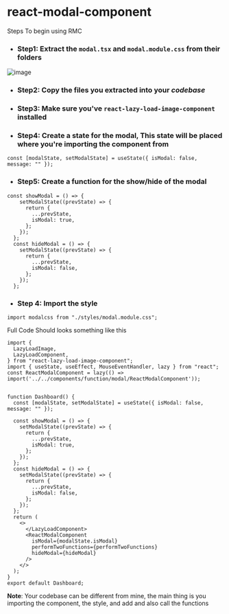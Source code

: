 # react-modal-component

Steps To begin using RMC

- ### Step1: Extract the `modal.tsx` and `modal.module.css` from their folders

![image](https://github.com/creative-tutorials/react-modal-component/assets/68476321/4b02eafb-7ee3-4796-b7ff-17ec3c6e64f8)

- ### Step2: Copy the files you extracted into your _codebase_


- ### Step3: Make sure you've `react-lazy-load-image-component` installed

- ### Step4: Create a state for the modal, This state will be placed where you're importing the component from

```tsx
const [modalState, setModalState] = useState({ isModal: false, message: "" });
```

- ### Step5: Create a function for the show/hide of the modal

```tsx
const showModal = () => {
    setModalState((prevState) => {
      return {
        ...prevState,
        isModal: true,
      };
    });
  };
  const hideModal = () => {
    setModalState((prevState) => {
      return {
        ...prevState,
        isModal: false,
      };
    });
  };
  ```
  
- ### Step 4: Import the style

```tsx
import modalcss from "./styles/modal.module.css";
```

Full Code Should looks something like this

```tsx
import {
  LazyLoadImage,
  LazyLoadComponent,
} from "react-lazy-load-image-component";
import { useState, useEffect, MouseEventHandler, lazy } from "react";
const ReactModalComponent = lazy(() => import('../../components/function/modal/ReactModalComponent'));


function Dashboard() {
  const [modalState, setModalState] = useState({ isModal: false, message: "" });

  const showModal = () => {
    setModalState((prevState) => {
      return {
        ...prevState,
        isModal: true,
      };
    });
  };
  const hideModal = () => {
    setModalState((prevState) => {
      return {
        ...prevState,
        isModal: false,
      };
    });
  };
  return (
    <>
      </LazyLoadComponent>
      <ReactModalComponent
        isModal={modalState.isModal}
        performTwoFunctions={performTwoFunctions}
        hideModal={hideModal}
      />
    </>
  );
}
export default Dashboard;
```

**Note**: Your codebase can be different from mine, the main thing is you importing the component, the style, and add and also call the functions
